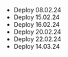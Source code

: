 - Deploy 08.02.24
- Deploy 15.02.24
- Deploy 16.02.24
- Deploy 20.02.24
- Deploy 22.02.24
- Deploy 14.03.24
